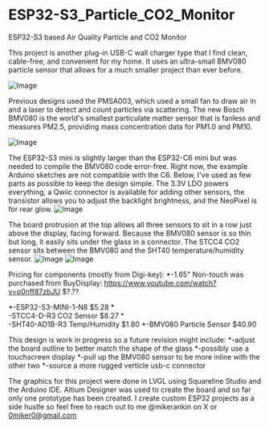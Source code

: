 # ESP32-S3_Particle_CO2_Monitor
ESP32-S3 based Air Quality Particle and CO2 Monitor

This project is another plug-in USB-C wall charger type that I find clean, cable-free, and convenient for my home. It uses an ultra-small BMV080 particle sensor that allows for a much smaller project than ever before.

![Image](https://github.com/user-attachments/assets/068908f2-491f-460d-baaa-7e56ccb6598f)

Previous designs used the PMSA003, which used a small fan to draw air in and a laser to detect and count particles via scattering. The new Bosch BMV080 is the world's smallest particulate matter sensor that is fanless and measures PM2.5, providing mass concentration data for PM1.0 and PM10.

![Image](https://github.com/user-attachments/assets/e40246da-fd77-4ef6-bbfb-84fd3a0fd16f)

The ESP32-S3 mini is slightly larger than the ESP32-C6 mini but was needed to compile the BMV080 code error-free. Right now, the example Arduino sketches are not compatible with the C6. Below, I've used as few parts as possible to keep the design simple. The 3.3V LDO powers everything, a Qwiic connector is available for adding other sensors, the transistor allows you to adjust the backlight brightness, and the NeoPixel is for rear glow.
![Image](https://github.com/user-attachments/assets/f80bc7f7-3e0d-45f6-b091-c78f25c5b918)

The board protrusion at the top allows all three sensors to sit in a row just above the display, facing forward. Because the BMV080 sensor is so thin but long, it easily sits under the glass in a connector. The STCC4 CO2 sensor sits between the BMV080 and the SHT40 temperature/humidity sensor.
![Image](https://github.com/user-attachments/assets/7f08396c-15c4-4fbb-88d5-c476f8c2b8bd)
![Image](https://github.com/user-attachments/assets/a10d1534-b7d7-421e-adf2-e8bb9022f8b4)

Pricing for components (mostly from Digi-key):
*-1.65" Non-touch was purchased from BuyDisplay: https://www.youtube.com/watch?v=o0nff87zbJU $?.??

*-ESP32-S3-MINI-1-N8 $5.28
*<br/>-STCC4-D-R3 CO2 Sensor $8.27
*<br/>-SHT40-AD1B-R3 Temp/Humidity $1.80
*-BMV080 Particle Sensor $40.90

This design is work in progress so a future revision might include:
*-adjust the board outline to better match the shape of the glass
*-possibly use a touchscreen display
*-pull up the BMV080 sensor to be more inline with the other two
*-source a more rugged verticle usb-c connector

The graphics for this project were done in LVGL using Squareline Studio and the Arduino IDE. Altium Designer was used to create the board and so far only one prototype has been created. I create custom ESP32 projects as a side hustle so feel free to reach out to me @mikerankin on X or 0miker0@gmail.com

